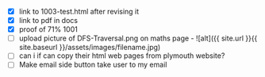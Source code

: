 - [X] link to 1003-test.html after revising it
- [X] link to pdf in docs
- [X] proof of 71% 1001
- [ ] upload picture of DFS-Traversal.png on maths page - ![alt]({{ site.url }}{{ site.baseurl }}/assets/images/filename.jpg)
- [ ] can i if can copy their html web pages from plymouth website?
- [ ] Make email side button take user to my email
